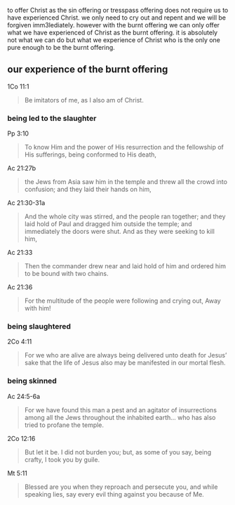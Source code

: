 to offer Christ as the sin offering or tresspass offering does not require us
to have experienced Christ. we only need to cry out and repent and we will be
forgiven imm3lediately. however with the burnt offering we can only offer what we
have experienced of Christ as the burnt offering. it is absolutely not what we can
do but what we experience of Christ who is the only one pure enough to be the burnt
offering.

## our experience of the burnt offering

1Co 11:1
> Be imitators of me, as I also am of Christ.

### being led to the slaughter

Pp 3:10
> To know Him and the power of His resurrection and the fellowship of His sufferings, being conformed to His death,

Ac 21:27b
> the Jews from Asia saw him in the temple and threw all the crowd into confusion; and they laid their hands on him,

Ac 21:30-31a
> And the whole city was stirred, and the people ran together; and they laid hold of Paul and dragged him outside the temple; and immediately the doors were shut. And as they were seeking to kill him,

Ac 21:33
> Then the commander drew near and laid hold of him and ordered him to be bound with two chains.

Ac 21:36
> For the multitude of the people were following and crying out, Away with him!

### being slaughtered

2Co 4:11
> For we who are alive are always being delivered unto death for Jesus’ sake that the life of Jesus also may be manifested in our mortal flesh.

### being skinned

Ac 24:5-6a 
> For we have found this man a pest and an agitator of insurrections among all the Jews throughout the inhabited earth... who has also tried to profane the temple.

2Co 12:16
> But let it be. I did not burden you; but, as some of you say, being crafty, I took you by guile.

Mt 5:11
> Blessed are you when they reproach and persecute you, and while speaking lies, say every evil thing against you because of Me.

